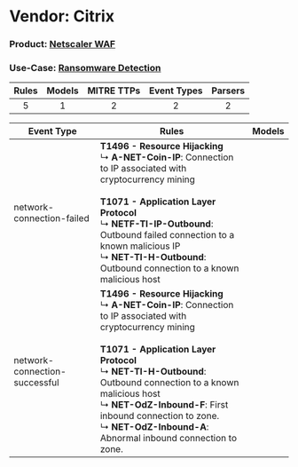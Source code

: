 Vendor: Citrix
==============
### Product: [Netscaler WAF](../ds_citrix_netscaler_waf.md)
### Use-Case: [Ransomware Detection](../../../../UseCases/uc_ransomware_detection.md)

| Rules | Models | MITRE TTPs | Event Types | Parsers |
|:-----:|:------:|:----------:|:-----------:|:-------:|
|   5   |   1    |     2      |      2      |    2    |

| Event Type                    | Rules                                                                                                                                                                                                                                                                                                                                                                                      | Models |
| ----------------------------- | ------------------------------------------------------------------------------------------------------------------------------------------------------------------------------------------------------------------------------------------------------------------------------------------------------------------------------------------------------------------------------------------ | ------ |
| network-connection-failed     | <b>T1496 - Resource Hijacking</b><br> ↳ <b>A-NET-Coin-IP</b>: Connection to IP associated with cryptocurrency mining<br><br><b>T1071 - Application Layer Protocol</b><br> ↳ <b>NETF-TI-IP-Outbound</b>: Outbound failed connection to a known malicious IP<br> ↳ <b>NET-TI-H-Outbound</b>: Outbound connection to a known malicious host                                                   |        |
| network-connection-successful | <b>T1496 - Resource Hijacking</b><br> ↳ <b>A-NET-Coin-IP</b>: Connection to IP associated with cryptocurrency mining<br><br><b>T1071 - Application Layer Protocol</b><br> ↳ <b>NET-TI-H-Outbound</b>: Outbound connection to a known malicious host<br> ↳ <b>NET-OdZ-Inbound-F</b>: First inbound connection to zone.<br> ↳ <b>NET-OdZ-Inbound-A</b>: Abnormal inbound connection to zone. |        |